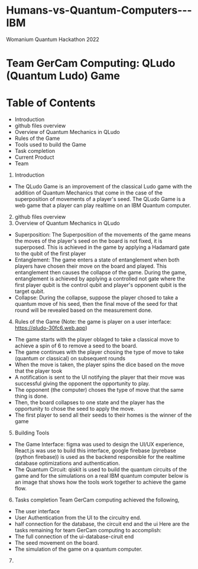 # Humans-vs-Quantum-Computers---IBM
Womanium Quantum Hackathon 2022
# Team GerCam Computing: QLudo (Quantum Ludo) Game
# Table of Contents
- Introduction 
- github files overview
- Overview of Quantum Mechanics in QLudo
- Rules of the Game
- Tools used to build the Game
- Task completion
- Current Product
- Team

1. Introduction
- The QLudo Game is an improvement of the classical Ludo game with the addition of Quantum Mechanics that come in the case of the superposition of movements of a player's seed. The QLudo Game is a web game that a player can play realtime on an IBM Quantum computer.

2. github files overview
3. Overview of Quantum Mechanics in QLudo
- Superposition: The Superposition of the movements of the game means the moves of the player's seed on the board is not fixed, it is superposed. This is achieved in the game by applying a Hadamard gate to the qubit of the first player
- Entanglement: The game enters a state of entanglement when both players have chosen their move on the board and played. This entanglement then causes the collapse of the game. During the game, entanglement is achieved by applying a controlled not gate where the first player qubit is the control qubit and player's opponent qubit is the target qubit.
- Collapse: During the collapse, suppose the player chosed to take a quantum move of his seed, then the final move of the seed for that round will be revealed based on the measurement done.

4. Rules of the Game (Note: the game is player on a user interface: https://qludo-30fc6.web.app)
- The game starts with the player oblaged to take a classical move to achieve a spin of 6 to remove a seed to the board.
- The game continues with the player chosing the type of move to take (quantum or classical) on subsequent rounds
- When the move is taken, the player spins the dice based on the move that the player took
- A notification is sent to the UI notifying the player that their move was successful giving the opponent the opportunity to play.
- The opponent (the computer) choses the type of move that the same thing is done.
- Then, the board collapses to one state and the player has the opportunity to chose the seed to apply the move.
- The first player to send all their seeds to their homes is the winner of the game

5. Building Tools
- The Game Interface: figma was used to design the UI/UX experience, React.js was use to build this interface, google firebase (pyrebase (python firebase)) is used as the backend responsible for the realtime database optimizations and authentication.
- The Quantum Circuit: qiskit is used to build the quantum circuits of the game and for the simulations on a real IBM quantum computer
below is an image that shows how the tools work together to achieve the game flow.

6. Tasks completion
Team GerCam computing achieved the following,
- The user interface
- User Authentication from the UI to the circuitry end.
- half connection for the database, the circuit end and the ui
Here are the tasks remaining for team GerCam computing to accomplish:
- The full connection of the ui-database-ciruit end
- The seed movement on the board.
- The simulation of the game on a quantum computer.

7. 


